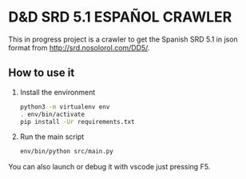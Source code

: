 # D&D SRD 5.1 ESPAÑOL CRAWLER

This in progress project is a crawler to get the Spanish SRD 5.1 in json format from http://srd.nosolorol.com/DD5/.

## How to use it

1. Install the environment

   ```bash
   python3 -m virtualenv env
   . env/bin/activate
   pip install -Ur requirements.txt
   ```

2. Run the main script

   ```bash
   env/bin/python src/main.py
   ```

You can also launch or debug it with vscode just pressing F5.
